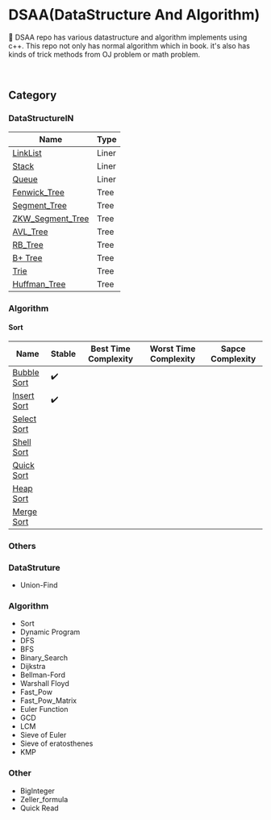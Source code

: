 # DSAA(DataStructure And Algorithm)
:wrench: DSAA repo has various datastructure and algorithm implements using c++.
This repo not only has normal algorithm which in book. it's also has kinds of trick methods from OJ problem or math problem.

<br>

## Category

### DataStructureIN

|Name|Type|
|----|----|
|[LinkList](https://github.com/Geekya215/DSAA/blob/master/DataStructure/LinkList/LinkList.cpp)|Liner|
|[Stack]()|Liner|
|[Queue]()|Liner|
|[Fenwick_Tree](https://github.com/Geekya215/DSAA/blob/master/DataStructure/Tree/fenwick_tree.cpp)|Tree|
|[Segment_Tree]()|Tree|
|[ZKW_Segment_Tree](https://github.com/Geekya215/DSAA/blob/master/DataStructure/Tree/zkw_tree.cpp)|Tree|
|[AVL_Tree](https://github.com/Geekya215/DSAA/blob/master/DataStructure/Tree/AVL_Tree.cpp)|Tree|
|[RB_Tree](https://github.com/Geekya215/DSAA/blob/master/DataStructure/Tree/RB_Tree.cpp)|Tree||
|[B+ Tree]()|Tree|
|[Trie]()|Tree|
|[Huffman_Tree]()|Tree|

### Algorithm
#### Sort
|Name|Stable|Best Time Complexity|Worst Time Complexity|Sapce Complexity|
|----|------|--------------------|---------------------|----------------|
|[Bubble Sort](https://github.com/Geekya215/DSAA/blob/master/Algorithm/Sort/bubble_sort.cpp)|✔️ ||||
|[Insert Sort](https://github.com/Geekya215/DSAA/blob/master/Algorithm/Sort/insert_sort.cpp)|✔️ ||||
|[Select Sort](https://github.com/Geekya215/DSAA/blob/master/Algorithm/Sort/select_sort.cpp)|   ||||
|[Shell Sort](https://github.com/Geekya215/DSAA/blob/master/Algorithm/Sort/shell_sort.cpp) |   ||||
|[Quick Sort](https://github.com/Geekya215/DSAA/blob/master/Algorithm/Sort/quick_sort.cpp) |   ||||
|[Heap Sort](https://github.com/Geekya215/DSAA/blob/master/Algorithm/Sort/heap_sort.cpp)   |   ||||
|[Merge Sort](https://github.com/Geekya215/DSAA/blob/master/Algorithm/Sort/merge_sort.cpp) |   ||||

### Others

### DataStruture
- Union-Find

### Algorithm
- Sort
- Dynamic Program
- DFS
- BFS
- Binary_Search
- Dijkstra
- Bellman-Ford
- Warshall Floyd
- Fast_Pow
- Fast_Pow_Matrix
- Euler Function
- GCD
- LCM
- Sieve of Euler
- Sieve of eratosthenes
- KMP

### Other
- BigInteger
- Zeller_formula
- Quick Read
